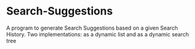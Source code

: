 # Search-Suggestions
A program to generate Search Suggestions based on a given Search History. Two implementations: as a dynamic list and as a dynamic search tree
